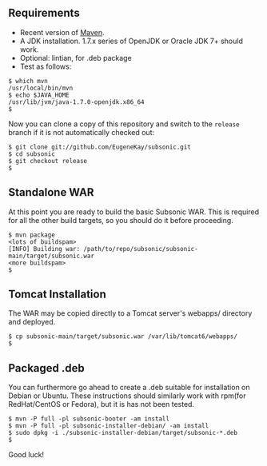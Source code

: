 Requirements
------------

  * Recent version of [Maven](http://maven.apache.org/). 
  * A JDK installation. 1.7.x series of OpenJDK or Oracle JDK 7+ should work. 
  * Optional: lintian, for .deb package
  * Test as follows:

```
$ which mvn
/usr/local/bin/mvn
$ echo $JAVA_HOME
/usr/lib/jvm/java-1.7.0-openjdk.x86_64
$
```

Now you can clone a copy of this repository and switch to the `release` branch if it is not automatically checked out:

```
$ git clone git://github.com/EugeneKay/subsonic.git
$ cd subsonic
$ git checkout release
$
```

Standalone WAR
--------------

At this point you are ready to build the basic Subsonic WAR. This is required for all the other build targets, so you should do it before proceeding. 

```
$ mvn package
<lots of buildspam>
[INFO] Building war: /path/to/repo/subsonic/subsonic-main/target/subsonic.war
<more buildspam>
$
```

Tomcat Installation
-------------------

The WAR may be copied directly to a Tomcat server's webapps/ directory and deployed.

```
$ cp subsonic-main/target/subsonic.war /var/lib/tomcat6/webapps/
$
```


Packaged .deb
-------------

You can furthermore go ahead to create a .deb suitable for installation on Debian or Ubuntu. These instructions should similarly work with rpm(for RedHat/CentOS or Fedora), but it is has not been tested.

```
$ mvn -P full -pl subsonic-booter -am install
$ mvn -P full -pl subsonic-installer-debian/ -am install
$ sudo dpkg -i ./subsonic-installer-debian/target/subsonic-*.deb
$
```

Good luck!

